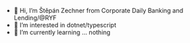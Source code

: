 - 👋 Hi, I’m Štěpán Zechner from Corporate Daily Banking and Lending/@RYF
- 👀 I’m interested in dotnet/typescript
- 🌱 I’m currently learning ... nothing

<!---
stepanzechner-ext54693/stepanzechner-ext54693 is a ✨ special ✨ repository because its `README.md` (this file) appears on your GitHub profile.
You can click the Preview link to take a look at your changes.
--->
